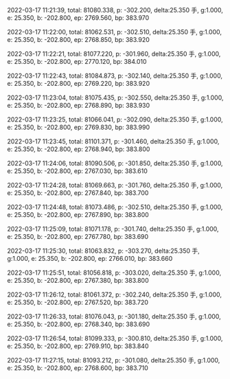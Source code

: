 2022-03-17 11:21:39, total: 81080.338, p: -302.200, delta:25.350 手, g:1.000, e: 25.350, b: -202.800, ep: 2769.560, bp: 383.970

2022-03-17 11:22:00, total: 81062.531, p: -302.510, delta:25.350 手, g:1.000, e: 25.350, b: -202.800, ep: 2768.850, bp: 383.920

2022-03-17 11:22:21, total: 81077.220, p: -301.960, delta:25.350 手, g:1.000, e: 25.350, b: -202.800, ep: 2770.120, bp: 384.010

2022-03-17 11:22:43, total: 81084.873, p: -302.140, delta:25.350 手, g:1.000, e: 25.350, b: -202.800, ep: 2769.220, bp: 383.920

2022-03-17 11:23:04, total: 81075.435, p: -302.550, delta:25.350 手, g:1.000, e: 25.350, b: -202.800, ep: 2768.890, bp: 383.930

2022-03-17 11:23:25, total: 81066.041, p: -302.090, delta:25.350 手, g:1.000, e: 25.350, b: -202.800, ep: 2769.830, bp: 383.990

2022-03-17 11:23:45, total: 81101.371, p: -301.460, delta:25.350 手, g:1.000, e: 25.350, b: -202.800, ep: 2768.940, bp: 383.800

2022-03-17 11:24:06, total: 81090.506, p: -301.850, delta:25.350 手, g:1.000, e: 25.350, b: -202.800, ep: 2767.030, bp: 383.610

2022-03-17 11:24:28, total: 81069.663, p: -301.760, delta:25.350 手, g:1.000, e: 25.350, b: -202.800, ep: 2767.840, bp: 383.700

2022-03-17 11:24:48, total: 81073.486, p: -302.510, delta:25.350 手, g:1.000, e: 25.350, b: -202.800, ep: 2767.890, bp: 383.800

2022-03-17 11:25:09, total: 81071.178, p: -301.740, delta:25.350 手, g:1.000, e: 25.350, b: -202.800, ep: 2767.780, bp: 383.690

2022-03-17 11:25:30, total: 81063.832, p: -303.270, delta:25.350 手, g:1.000, e: 25.350, b: -202.800, ep: 2766.010, bp: 383.660

2022-03-17 11:25:51, total: 81056.818, p: -303.020, delta:25.350 手, g:1.000, e: 25.350, b: -202.800, ep: 2767.380, bp: 383.800

2022-03-17 11:26:12, total: 81061.372, p: -302.240, delta:25.350 手, g:1.000, e: 25.350, b: -202.800, ep: 2767.520, bp: 383.720

2022-03-17 11:26:33, total: 81076.043, p: -301.180, delta:25.350 手, g:1.000, e: 25.350, b: -202.800, ep: 2768.340, bp: 383.690

2022-03-17 11:26:54, total: 81099.333, p: -300.810, delta:25.350 手, g:1.000, e: 25.350, b: -202.800, ep: 2769.910, bp: 383.840

2022-03-17 11:27:15, total: 81093.212, p: -301.080, delta:25.350 手, g:1.000, e: 25.350, b: -202.800, ep: 2768.600, bp: 383.710